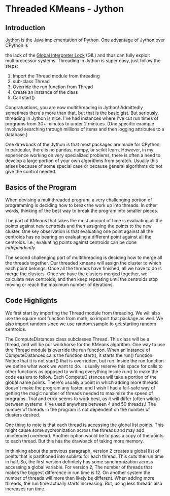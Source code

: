 <h1>Threaded KMeans - Jython</h1>
<h2>Introduction</h2>
<p>
<a href="https://www.jython.org">Jython</a> is the Java implementation of Python. One advantage of Jython over CPython is

the lack of the <a href="https://wiki.python.org/moin/GlobalInterpreterLock">Global Interpreter Lock</a> (GIL) and thus can fully
exploit multiprocessor systems. Threading in Jython is super easy, just follow the steps:
<ol>
	<li>Import the Thread module from threading</li>
	<li>sub-class Thread</li>
	<li>Override the run function from Thread</li>
	<li>Create an instance of the class</li>
	<li>Call start()</li>
</ol>
</p>

<p>
Congratuations, you are now multithreading in Jython! Admittedly sometimes there's more than that, but that is the basic gist.
But seriously, threading in Jython is nice. I've had instances where I've cut run times of programs from 30+ minutes to under 2 mintues.
(One specific example involved searching through millions of items and then logging attributes to a database.)
</p>

<p>
One drawback of the Jython is that most packages are made for CPython. In particular, there is no pandas, numpy, or scikit learn.
However, in my experience working on very specialized problems, there is often a need to develop a large portion of your own
algorithms from scratch. Usually this arises because of some special case or because general algorithms do not give the control needed.
</p>
<h2>Basics of the Program</h2>
<p>
When devising a multithreaded program, a very challenging portion of programming is deciding how to break the work up into threads. In other
words, thinking of the best way to break the program into smaller pieces.
</p>

<p>
The part of KMeans that takes the most amount of time is evaluating all the points against new centroids and then assigning the points to the new
cluster. One key observation is that evaluating one point against all the centroids has no bearing on evaluating a different point against all the centroids.
I.e., evaluating points against centroids can be done <i>independently</i>.
</p>

<p>
The second challenging part of multithreading is deciding how to merge all the threads together. 
Our threaded kmeans will assign the cluster to which each point belongs.
Once all the threads have finished, all we have to do is merge the clusters.
Once we have the clusters merged together, we calculate new centroids, and then keep repeating until the centroids stop moving or reach the maximum number
of iterations.
</p>
<h2>Code Highlights</h2>
<p>
We first start by importing the Thread module from threading. We will also use the square root function from math, so import that package as well.
We also import random since we use random.sample to get starting random centroids.
</p>

<p>
The ComputeDistances class subclasses Thread. This class will be a thread, and will be our workhorse for the KMeans algorithm.
One way to use thre Thread module is override the run function. When an instance of ComputeDistances calls the function start(), it starts the run() function.
Notice that it is not start() that is overridden, but run. Inside the run function we define what work we want to do.
I usually reserve this space for calls to other functions as opposed to writing everything inside run() to make the code easiers to follow.
Each ComputeDistances will take a portion of the global name points. There's usually a point in which adding more threads doesn't make the program any faster, and
I wish I had a fail-safe way of getting the magic number of threads needed to maximize the speed of programs.
Trial and error seems to work best, as it will differ (often wildly) between systems. (I've used anywhere between 4 and 50 threads.)
The number of threads in the program is not dependent on the number of clusters desired.
</p>

<p>
One thing to note is that each thread is accessing the global list points. This might cause
some sychronization across the threads and may add unintended overhead.
Another option would be to pass a copy of the points to each thread. But this has the drawback of 
taking more memory. 
</p>

<p>
In thinking about the previous paragraph, version 2 creates a global list of points that is partitioned into sublists for each thread. 
This cuts the run time in half. So, the first version definitely has some synchronization across accessing a global variable. For version 2, 
The number of threads that makes the biggest difference in run time is 12. On another system the number of threads will more than likely be different. 
When adding more threads, the run time actually starts increasing. But, using less threads also increases run time.
</p>
